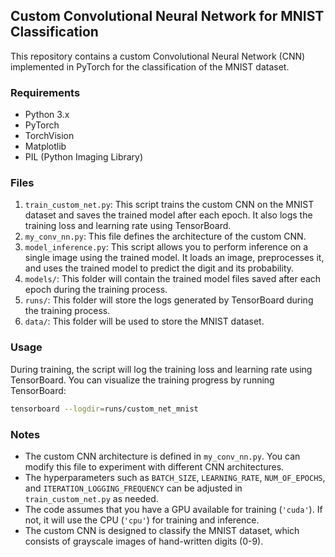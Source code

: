 ## Custom Convolutional Neural Network for MNIST Classification

This repository contains a custom Convolutional Neural Network (CNN) implemented in PyTorch for the classification of the MNIST dataset.

### Requirements

- Python 3.x
- PyTorch
- TorchVision
- Matplotlib
- PIL (Python Imaging Library)

### Files

1. `train_custom_net.py`: This script trains the custom CNN on the MNIST dataset and saves the trained model after each epoch. It also logs the training loss and learning rate using TensorBoard.
2. `my_conv_nn.py`: This file defines the architecture of the custom CNN.
3. `model_inference.py`: This script allows you to perform inference on a single image using the trained model. It loads an image, preprocesses it, and uses the trained model to predict the digit and its probability.
4. `models/`: This folder will contain the trained model files saved after each epoch during the training process.
5. `runs/`: This folder will store the logs generated by TensorBoard during the training process.
6. `data/`: This folder will be used to store the MNIST dataset.

### Usage

During training, the script will log the training loss and learning rate using TensorBoard. You can visualize the training progress by running TensorBoard:

```bash
tensorboard --logdir=runs/custom_net_mnist
```

### Notes

- The custom CNN architecture is defined in `my_conv_nn.py`. You can modify this file to experiment with different CNN architectures.
- The hyperparameters such as `BATCH_SIZE`, `LEARNING_RATE`, `NUM_OF_EPOCHS`, and `ITERATION_LOGGING_FREQUENCY` can be adjusted in `train_custom_net.py` as needed.
- The code assumes that you have a GPU available for training (`'cuda'`). If not, it will use the CPU (`'cpu'`) for training and inference.
- The custom CNN is designed to classify the MNIST dataset, which consists of grayscale images of hand-written digits (0-9).
